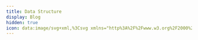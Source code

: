 ```yaml
---
title: Data Structure
display: Blog
hidden: true
icon: data:image/svg+xml,%3Csvg xmlns="http%3A%2F%2Fwww.w3.org%2F2000%2Fsvg" width="32" height="32" viewBox="0 0 32 32"%3E%3Ccircle cx="9" cy="7" r="1" fill="currentColor"%2F%3E%3Cpath fill="currentColor" d="M27 22.14V18a2 2 0 0 0-2-2h-8v-4h9a2 2 0 0 0 2-2V4a2 2 0 0 0-2-2H6a2 2 0 0 0-2 2v6a2 2 0 0 0 2 2h9v4H7a2 2 0 0 0-2 2v4.14a4 4 0 1 0 2 0V18h8v4h-3v8h8v-8h-3v-4h8v4.14a4 4 0 1 0 2 0ZM8 26a2 2 0 1 1-2-2a2 2 0 0 1 2 2Zm10-2v4h-4v-4ZM6 10V4h20v6Zm20 18a2 2 0 1 1 2-2a2 2 0 0 1-2 2Z"%2F%3E%3C%2Fsvg%3E
---
```


<BlogList />
